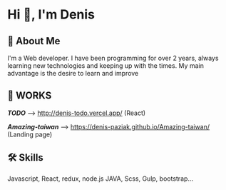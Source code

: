 
# Hi 👋, I'm Denis

## 🚀 About Me
I'm a Web developer.
I have been programming for over 2 years, always learning new technologies and keeping up with the times. My main advantage is the desire to learn and improve


## 🔗 WORKS

***TODO*** --> http://denis-todo.vercel.app/ (React) 

***Amazing-taiwan*** --> https://denis-paziak.github.io/Amazing-taiwan/ (Landing page)




## 🛠 Skills
Javascript, React, redux, node.js JAVA, Scss, Gulp, bootstrap...

